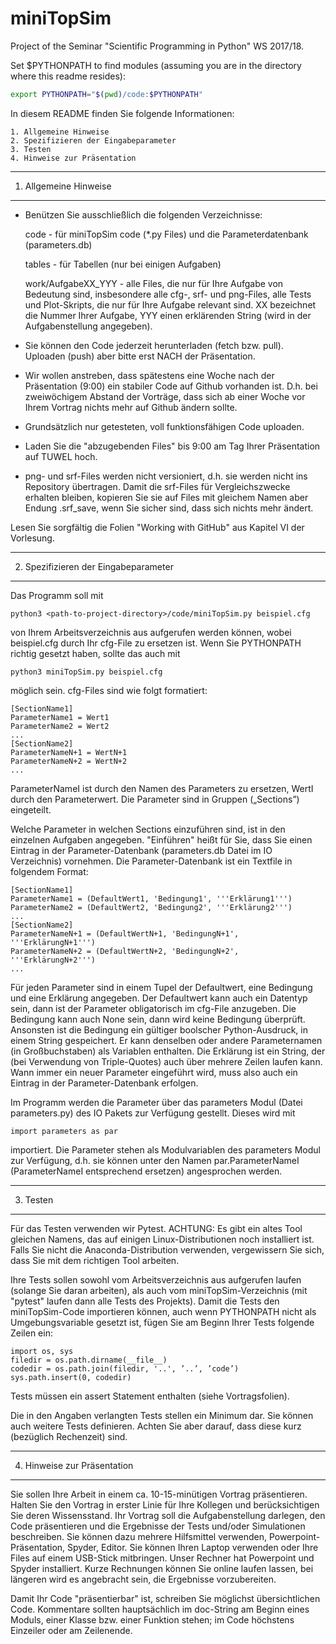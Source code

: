 # miniTopSim
Project of the Seminar "Scientific Programming in Python" WS 2017/18.

Set $PYTHONPATH to find modules (assuming you are in the directory where this readme resides):
```bash
export PYTHONPATH="$(pwd)/code:$PYTHONPATH"
```

In diesem README finden Sie folgende Informationen:

    1. Allgemeine Hinweise
    2. Spezifizieren der Eingabeparameter
    3. Testen
    4. Hinweise zur Präsentation
    
    
----------------------
1. Allgemeine Hinweise
----------------------

- Benützen Sie ausschließlich die folgenden Verzeichnisse:

    code - für miniTopSim code (*.py Files) und die Parameterdatenbank (parameters.db)
    
    tables - für Tabellen (nur bei einigen Aufgaben)
    
    work/AufgabeXX_YYY - alle Files, die nur für Ihre Aufgabe von Bedeutung sind, insbesondere alle cfg-, srf- und png-Files, alle Tests und Plot-Skripts, die nur für Ihre Aufgabe relevant sind. XX bezeichnet die Nummer Ihrer Aufgabe, YYY einen erklärenden String (wird in der Aufgabenstellung angegeben).

- Sie können den Code jederzeit herunterladen (fetch bzw. pull). Uploaden (push) aber bitte erst NACH der Präsentation.

- Wir wollen anstreben, dass spätestens eine Woche nach der Präsentation (9:00) ein stabiler Code auf Github vorhanden ist. D.h. bei zweiwöchigem Abstand der Vorträge, dass sich ab einer Woche vor Ihrem Vortrag nichts mehr auf Github ändern sollte.

- Grundsätzlich nur getesteten, voll funktionsfähigen Code uploaden.

- Laden Sie die "abzugebenden Files" bis 9:00 am Tag Ihrer Präsentation auf TUWEL hoch.

- png- und srf-Files werden nicht versioniert, d.h. sie werden nicht ins Repository übertragen. Damit die srf-Files für Vergleichszwecke erhalten bleiben, kopieren Sie sie auf Files mit gleichem Namen aber Endung .srf_save, wenn Sie sicher sind, dass sich nichts mehr ändert.

Lesen Sie sorgfältig die Folien "Working with GitHub" aus Kapitel VI der Vorlesung. 


-------------------------------------
2. Spezifizieren der Eingabeparameter
-------------------------------------

Das Programm soll mit 

    python3 <path-to-project-directory>/code/miniTopSim.py beispiel.cfg

von Ihrem Arbeitsverzeichnis aus aufgerufen werden können, wobei beispiel.cfg durch Ihr cfg-File zu ersetzen ist. Wenn Sie PYTHONPATH richtig gesetzt haben, sollte das auch mit

    python3 miniTopSim.py beispiel.cfg

möglich sein. cfg-Files sind wie folgt formatiert:

    [SectionName1]
    ParameterName1 = Wert1
    ParameterName2 = Wert2
    ...
    [SectionName2]
    ParameterNameN+1 = WertN+1
    ParameterNameN+2 = WertN+2
    ...

ParameterNameI ist durch den Namen des Parameters zu ersetzen, WertI durch den Parameterwert. Die Parameter sind in Gruppen („Sections”) eingeteilt. 

Welche Parameter in welchen Sections einzuführen sind, ist in den einzelnen Aufgaben angegeben. "Einführen" heißt für Sie, dass Sie einen Eintrag in der Parameter-Datenbank (parameters.db Datei im IO Verzeichnis) vornehmen. Die Parameter-Datenbank ist ein Textfile in folgendem Format:

    [SectionName1]
    ParameterName1 = (DefaultWert1, 'Bedingung1', '''Erklärung1''')
    ParameterName2 = (DefaultWert2, 'Bedingung2', '''Erklärung2''')
    ...
    [SectionName2]
    ParameterNameN+1 = (DefaultWertN+1, 'BedingungN+1', '''ErklärungN+1''')
    ParameterNameN+2 = (DefaultWertN+2, 'BedingungN+2', '''ErklärungN+2''')
    ...

Für jeden Parameter sind in einem Tupel der Defaultwert, eine Bedingung und eine Erklärung angegeben. Der Defaultwert kann auch ein Datentyp sein, dann ist der Parameter obligatorisch im cfg-File anzugeben. Die Bedingung kann auch None sein, dann wird keine Bedingung überprüft. Ansonsten ist die Bedingung ein gültiger boolscher Python-Ausdruck, in einem String gespeichert. Er kann denselben oder andere Parameternamen (in Großbuchstaben) als Variablen enthalten. Die Erklärung ist ein String, der (bei Verwendung von Triple-Quotes) auch über mehrere Zeilen laufen kann. Wann immer ein neuer Parameter eingeführt wird, muss also auch ein Eintrag in der Parameter-Datenbank erfolgen.

Im Programm werden die Parameter über das parameters Modul (Datei parameters.py) des IO Pakets zur Verfügung gestellt. Dieses wird mit

    import parameters as par

importiert. Die Parameter stehen als Modulvariablen des parameters Modul zur Verfügung, d.h. sie können unter den Namen par.ParameterNameI (ParameterNameI entsprechend ersetzen) angesprochen werden.


---------
3. Testen
---------

Für das Testen verwenden wir Pytest. ACHTUNG: Es gibt ein altes Tool gleichen Namens, das auf einigen Linux-Distributionen noch installiert ist. Falls Sie nicht die Anaconda-Distribution verwenden, vergewissern Sie sich, dass Sie mit dem richtigen Tool arbeiten.

Ihre Tests sollen sowohl vom Arbeitsverzeichnis aus aufgerufen laufen (solange Sie daran arbeiten), als auch vom miniTopSim-Verzeichnis (mit "pytest" laufen dann alle Tests des Projekts). Damit die Tests den miniTopSim-Code importieren können, auch wenn PYTHONPATH nicht als Umgebungsvariable gesetzt ist, fügen Sie am Beginn Ihrer Tests folgende Zeilen ein:

    import os, sys
    filedir = os.path.dirname(__file__)
    codedir = os.path.join(filedir, '..', ’..’, ’code’)
    sys.path.insert(0, codedir)

Tests müssen ein assert Statement enthalten (siehe Vortragsfolien).

Die in den Angaben verlangten Tests stellen ein Minimum dar. Sie können auch weitere Tests definieren. Achten Sie aber darauf, dass diese kurz (bezüglich Rechenzeit) sind.


----------------------------
4. Hinweise zur Präsentation
----------------------------

Sie sollen Ihre Arbeit in einem ca. 10-15-minütigen Vortrag präsentieren. Halten Sie den Vortrag in erster Linie für Ihre Kollegen und berücksichtigen Sie deren Wissensstand. Ihr Vortrag soll die Aufgabenstellung darlegen, den Code präsentieren und die Ergebnisse der Tests und/oder Simulationen beschreiben. Sie können dazu mehrere Hilfsmittel verwenden, Powerpoint-Präsentation, Spyder, Editor. Sie können Ihren Laptop verwenden oder Ihre Files auf einem USB-Stick mitbringen. Unser Rechner hat Powerpoint und Spyder installiert. Kurze Rechnungen können Sie online laufen lassen, bei längeren wird es angebracht sein, die Ergebnisse vorzubereiten.

Damit Ihr Code "präsentierbar" ist, schreiben Sie möglichst übersichtlichen Code. Kommentare sollten hauptsächlich im doc-String am Beginn eines Moduls, einer Klasse bzw. einer Funktion stehen; im Code höchstens Einzeiler oder am Zeilenende.

